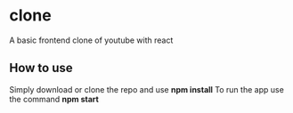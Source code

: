 # clone

A basic frontend clone of youtube with react

## How to use

Simply download or clone the repo and use **npm install**
To run the app use the command **npm start**
